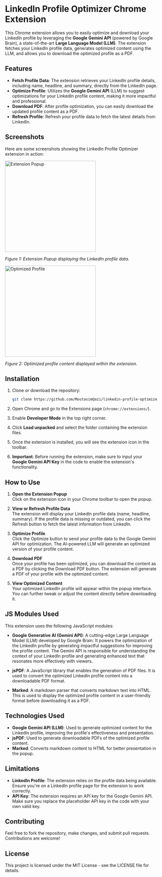# LinkedIn Profile Optimizer Chrome Extension

This Chrome extension allows you to easily optimize and download your LinkedIn profile by leveraging the **Google Gemini API** (powered by Google Brain), a state-of-the-art **Large Language Model (LLM)**. The extension fetches your LinkedIn profile data, generates optimized content using the LLM, and allows you to download the optimized profile as a PDF.

## Features

- **Fetch Profile Data**: The extension retrieves your LinkedIn profile details, including name, headline, and summary, directly from the LinkedIn page.
- **Optimize Profile**: Utilizes the **Google Gemini API** (LLM) to suggest optimizations for your LinkedIn profile content, making it more impactful and professional.
- **Download PDF**: After profile optimization, you can easily download the updated profile content as a PDF.
- **Refresh Profile**: Refresh your profile data to fetch the latest details from LinkedIn.

## Screenshots

Here are some screenshots showing the LinkedIn Profile Optimizer extension in action:

  <img src="Images/screenshot1.png" width="300" height="auto" alt="Extension Popup" />

*Figure 1: Extension Popup displaying the LinkedIn profile data.*

  <img src="Images/screenshot2.png" width="300" height="auto" alt="Optimized Profile" />

*Figure 2: Optimized profile content displayed within the extension.*

## Installation

1. Clone or download the repository:
   ```bash
   git clone https://github.com/MoutasimQazi/linkedin-profile-optimizer


2. Open Chrome and go to the Extensions page (`chrome://extensions/`).

3. Enable **Developer Mode** in the top right corner.

4. Click **Load unpacked** and select the folder containing the extension files.

5. Once the extension is installed, you will see the extension icon in the toolbar.

6. **Important**: Before running the extension, make sure to input your **Google Gemini API Key** in the code to enable the extension's functionality.

## How to Use

1. **Open the Extension Popup**  
   Click on the extension icon in your Chrome toolbar to open the popup.

2. **View or Refresh Profile Data**  
   The extension will display your LinkedIn profile data (name, headline, summary). If the profile data is missing or outdated, you can click the Refresh button to fetch the latest information from LinkedIn.

3. **Optimize Profile**  
   Click the Optimize button to send your profile data to the Google Gemini API for optimization. The AI-powered LLM will generate an optimized version of your profile content.

4. **Download PDF**  
   Once your profile has been optimized, you can download the content as a PDF by clicking the Download PDF button. The extension will generate a PDF of your profile with the optimized content.

5. **View Optimized Content**  
   Your optimized LinkedIn profile will appear within the popup interface. You can further tweak or adjust the content directly before downloading it.

## JS Modules Used

This extension uses the following JavaScript modules:

- **Google Generative AI (Gemini API)**: A cutting-edge Large Language Model (LLM) developed by Google Brain. It powers the optimization of the LinkedIn profile by generating impactful suggestions for improving the profile content. The Gemini API is responsible for understanding the context of your LinkedIn profile and generating enhanced text that resonates more effectively with viewers.
  
- **jsPDF**: A JavaScript library that enables the generation of PDF files. It is used to convert the optimized LinkedIn profile content into a downloadable PDF format.

- **Marked**: A markdown parser that converts markdown text into HTML. This is used to display the optimized profile content in a user-friendly format before downloading it as a PDF.

## Technologies Used

- **Google Gemini API (LLM)**: Used to generate optimized content for the LinkedIn profile, improving the profile's effectiveness and presentation.
- **jsPDF**: Used to generate downloadable PDFs of the optimized profile content.
- **Marked**: Converts markdown content to HTML for better presentation in the popup.

## Limitations

- **LinkedIn Profile**: The extension relies on the profile data being available. Ensure you're on a LinkedIn profile page for the extension to work correctly.
- **API Key**: The extension requires an API key for the Google Gemini API. Make sure you replace the placeholder API key in the code with your own valid key.

## Contributing

Feel free to fork the repository, make changes, and submit pull requests. Contributions are welcome!

## License

This project is licensed under the MIT License - see the LICENSE file for details.
